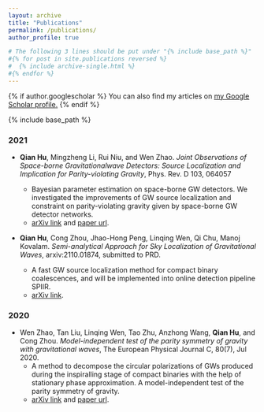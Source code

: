 ```yaml
---
layout: archive
title: "Publications"
permalink: /publications/
author_profile: true

# The following 3 lines should be put under "{% include base_path %}"
#{% for post in site.publications reversed %}
#  {% include archive-single.html %}
#{% endfor %}
---
```


{% if author.googlescholar %}
  You can also find my articles on <u><a href="{{author.googlescholar}}">my Google Scholar profile</a>.</u>
{% endif %}

{% include base_path %}

### 2021
* **Qian Hu**, Mingzheng Li, Rui Niu, and Wen Zhao. *Joint Observations of Space-borne Gravitationalwave Detectors: Source Localization and Implication for Parity-violating Gravity*, Phys. Rev. D 103, 064057
    * Bayesian parameter estimation on space-borne GW detectors. We investigated the improvements of GW source localization and constraint on parity-violating gravity given by space-borne GW detector networks. 
    * [arXiv link](https://arxiv.org/abs/2006.05670) and [paper url](https://journals.aps.org/prd/abstract/10.1103/PhysRevD.103.064057).
  
* **Qian Hu**, Cong Zhou, Jhao-Hong Peng, Linqing Wen, Qi Chu, Manoj Kovalam. *Semi-analytical Approach for Sky Localization of Gravitational Waves*, arxiv:2110.01874, submitted to PRD.
    * A fast GW source localization method for compact binary coalescences, and will be implemented into online detection pipeline SPIIR.
    * [arXiv link](https://arxiv.org/abs/2110.01874).


### 2020
* Wen Zhao, Tan Liu, Linqing Wen, Tao Zhu, Anzhong Wang, **Qian Hu**, and Cong Zhou. *Model-independent test of the parity symmetry of gravity with gravitational waves*, The European Physical Journal C, 80(7), Jul 2020.
    * A method to decompose the circular polarizations of GWs produced during the inspiralling stage of compact binaries with the help of stationary phase approximation. A model-independent test of the parity symmetry of gravity.
    * [arXiv link](https://arxiv.org/abs/1909.13007) and [paper url](https://link.springer.com/article/10.1140%2Fepjc%2Fs10052-020-8211-4).




